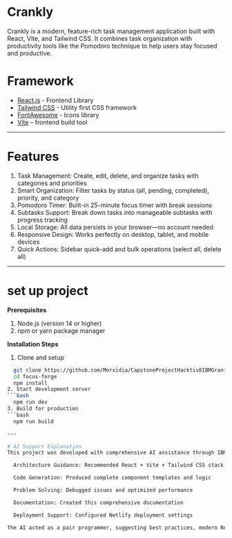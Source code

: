 # Crankly
Crankly is a modern, feature-rich task management application built with React, Vite, and Tailwind CSS. It combines task organization with productivity tools like the Pomodoro technique to help users stay focused and productive.

# Framework
- [React.js](https://react.dev/) - Frontend Library
- [Tailwind CSS](https://tailwindcss.com/) - Utility first CSS framework  
- [FontAwesome](https://fontawesome.com/) - Icons library
- [Vite](https://vite.dev/) – frontend build tool

---

# Features
1. Task Management: Create, edit, delete, and organize tasks with categories and priorities
2. Smart Organization: Filter tasks by status (all, pending, completed), priority, and category
3. Pomodoro Timer: Built-in 25-minute focus timer with break sessions
4. Subtasks Support: Break down tasks into manageable subtasks with progress tracking
5. Local Storage: All data persists in your browser—no account needed
6. Responsive Design: Works perfectly on desktop, tablet, and mobile devices
7. Quick Actions: Sidebar quick-add and bulk operations (select all, delete all)

---

# set up project

**Prerequisites**
1. Node.js (version 14 or higher)
2. npm or yarn package manager

**Installation Steps**
1. Clone and setup
  ```bash
    git clone https://github.com/Morxidia/CapstoneProjectHacktiv8IBMGranite.git
    cd focus-forge
    npm install
2. Start development server
  ```bash
    npm run dev
3. Build for production
  ```bash
    npm run build

---

# AI Support Explanation
This project was developed with comprehensive AI assistance through IBM Granite Model, and Watsonx AI chat, which provided:

    Architecture Guidance: Recommended React + Vite + Tailwind CSS stack

    Code Generation: Produced complete component templates and logic

    Problem Solving: Debugged issues and optimized performance

    Documentation: Created this comprehensive documentation

    Deployment Support: Configured Netlify deployment settings

The AI acted as a pair programmer, suggesting best practices, modern React patterns, and efficient solutions while allowing for custom modifications and design decisions throughout the development process.
